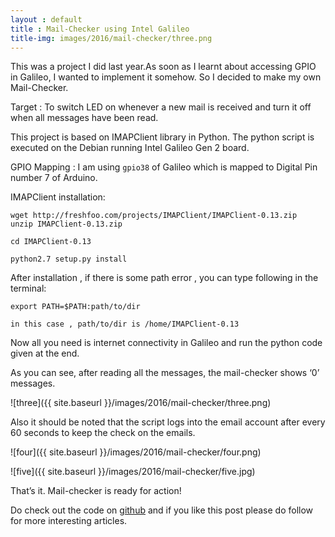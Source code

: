 ```yaml
---
layout : default
title : Mail-Checker using Intel Galileo
title-img: images/2016/mail-checker/three.png
---
```


This was a project I did last year.As soon as I learnt about accessing GPIO in Galileo, I wanted to implement it somehow. So I decided to make my own Mail-Checker.

Target :  To switch LED on whenever a new mail is received and turn it off when all messages have been read.

This project is based on IMAPClient library in Python. The python script is executed on the Debian running Intel Galileo Gen 2 board.

GPIO Mapping : I am using `gpio38` of Galileo which is mapped to Digital Pin number 7 of Arduino.

IMAPClient installation:

```
wget http://freshfoo.com/projects/IMAPClient/IMAPClient-0.13.zip
unzip IMAPClient-0.13.zip

cd IMAPClient-0.13

python2.7 setup.py install
```
After installation , if there is some path error , you can type following in the terminal:

```
export PATH=$PATH:path/to/dir

in this case , path/to/dir is /home/IMAPClient-0.13
```
Now all you need is internet connectivity in Galileo and run the python code given at the end.

As you can see, after reading all the messages, the mail-checker shows ‘0’ messages.

![three]({{ site.baseurl }}/images/2016/mail-checker/three.png)

Also it should be noted that the script logs into the email account after every 60 seconds to keep the check on the emails.

![four]({{ site.baseurl }}/images/2016/mail-checker/four.png)

![five]({{ site.baseurl }}/images/2016/mail-checker/five.jpg)

That’s it. Mail-checker is ready for action!

Do check out the code on [github](https://github.com/ioarun/mail-checker-galileo) and if you like this post please do follow for more interesting articles.
